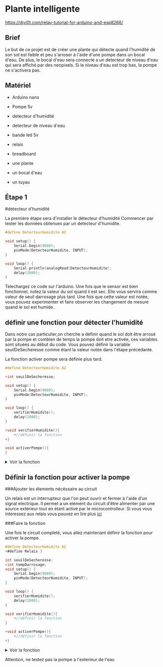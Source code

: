# Plante intelligente

https://diyi0t.com/relay-tutorial-for-arduino-and-esp8266/


## Brief
Le but de ce projet est de créer une plante qui détecte quand l'humidité de son sol est faible et peu s'arroser
à l'aide d'une pompe dans un bocal d'eau. De plus, le bocal d'eau sera connecté a un detecteur de niveau d'eau qui sera affiché par des neopixels.
Si le niveau d'eau est trop bas, la pompe ne s'activera pas.

## Matériel
* Arduino nano
* Pompe 5v
* detecteur d'humidité
* detecteur de niveau d'eau
* bande led 5v
* relais
* breadboard

* une plante
* un bocal d'eau
* un tuyau


## Étape 1
#detecteur d'humidité

La première étape sera d'installer le détecteur d'humidité
Commencer par tester les données obtenues par un detecteur d'humidite.

```c
#define DetecteurHumidite A2

void setup() {
	Serial.begin(9600);
	pinMode(DetecteurHumidite, INPUT);
}

void loop() {
	Serial.println(analogRead(DetecteurHumidite);
	delay(2000);	
}
```

Telechargez ce code sur l'arduino.
Une fois que le sensor est bien fonctionnel, notez la valeur du sol quand il est sec. Elle vous servira comme valeur de seuil darrosage plus tard. Une fois que cette valeur est notée, vous pouvez experimenter et faire observer les changement de mesure quand le sol est humide..

## définir une fonction pour détecter l'humidité
Dans notre cas particulier,on cherche a définir quand le sol doit être arrosé par la pompe et combien de temps la pompe doit etre activée, ces variables sont situées au début du code. Vous pouvez définir la variable seuilDeSecheresse comme étant la valeur notée dans l'étape précédante. 
<div class="text-white bg-blue mb-2">
	La fonction activer pompe sera définie plus tard.
</div>


```c
#define DetecteurHumidite A2

+int seuilDeSecheresse;

void setup() {
	Serial.begin(9600);
	pinMode(DetecteurHumidite, INPUT);
}

void loop() {
	verifierHumidite();
	delay(2000);
}

+void verifierHumidite(){
	+//définir la fonction
+}

void activerPompe(){
}
```

<details><summary>Voir la fonction </summary>
<p>

```c
void verifierHumidite(){
	humidite = analogRead(DetecteurHumidite);
	Serial.println(humidite);
	//si le sol est sec, activer la pompe
	if (humidite < seuilSecheresse ){
		activerPompe();
	}
}
```

</p>
</details>

## Définir la fonction pour activer la pompe

###Ajouter les élements nécéssaire au circuit 

Un relais est un interrupteur que l'on peut ouvrir et fermer à l'aide d'un signal electrique. Il permet a un element du circuit d'être alimenter par une source extérieur tout en étant activé par le microcontrolleur. Si vous vous interessez aux relais vous pouvez en lire plus [ici](https://diyi0t.com/relay-tutorial-for-arduino-and-esp8266/)


###Faire la fonction

Une fois le circuit completé, vous allez maintenant définir la fonction pour activer la pompe.

```c
#define DetecteurHumidite A2
+#define Relais 3

int seuilDeSecheresse;
+int tempDarrosage;
void setup() {
	Serial.begin(9600);
	pinMode(DetecteurHumidite, INPUT);
}

void loop() {
	verifierHumidite();
	delay(2000);
}

void verifierHumidite(){
	+//définir la fonction
}

+void activerPompe(){
	+//définir la fonction
+}
```

<details><summary>Voir la fonction </summary>
<p>

```c
void activerPompe(){
	digitalWrite(Relais, HIGH);
	delay(tempsDarrosage);
	digitalWrite(Relais, LOW);
}
```
</p>
</details>

Attention, ne testez pas la pompe a l'exterieur de l'eau